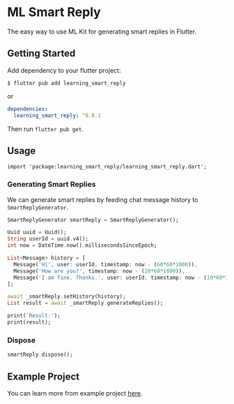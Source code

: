 # ML Smart Reply

The easy way to use ML Kit for generating smart replies in Flutter.

## Getting Started

Add dependency to your flutter project:

```
$ flutter pub add learning_smart_reply
```

or

```yaml
dependencies:
  learning_smart_reply: ^0.0.1
```

Then run `flutter pub get`.

## Usage

```
import 'package:learning_smart_reply/learning_smart_reply.dart';
```

### Generating Smart Replies

We can generate smart replies by feeding chat message history to `SmartReplyGenerator`.

```dart
SmartReplyGenerator smartReply = SmartReplyGenerator();

Uuid uuid = Uuid();
String userId = uuid.v4();
int now = DateTime.now().millisecondsSinceEpoch;

List<Message> history = [
  Message('Hi', user: userId, timestamp: now - (60*60*1000)),
  Message('How are you?', timestamp: now - (20*60*1000)),
  Message('I am fine. Thanks.', user: userId, timestamp: now - (10*60*1000)),
];

await _smartReply.setHistory(history);
List result = await _smartReply.generateReplies();

print('Result:');
print(result);
```

### Dispose

```dart
smartReply.dispose();
```

## Example Project

You can learn more from example project [here](example).